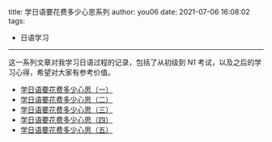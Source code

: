 title: 学日语要花费多少心思系列
author: you06
date: 2021-07-06 16:08:02
tags:
  - 日语学习
---
这一系列文章对我学习日语过程的记录，包括了从初级到 N1 考试，以及之后的学习心得，希望对大家有参考价值。

- [学日语要花费多少心思（一）](/2021/04/04/learning-japanese-1/)
- [学日语要花费多少心思（二）](/2021/04/07/learning-japanese-2/)
- [学日语要花费多少心思（三）](/2021/04/11/learning-japanese-3/)
- [学日语要花费多少心思（四）](/2021/07/06/learning-japanese-4/)
- [学日语要花费多少心思（五）](/2021/07/06/learning-japanese-5/)
